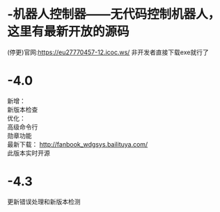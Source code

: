 # -机器人控制器——无代码控制机器人，这里有最新开放的源码  

(停更)官网:https://eu27770457-12.icoc.ws/
非开发者直接下载exe就行了
# -4.0
新增：  
新版本检查  
优化：  
高级命令行  
勋章功能  
最新下载： http://fanbook_wdgsys.bailituya.com/  
此版本实时开源  
  
# -4.3  
更新错误处理和新版本检测
